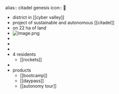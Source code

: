 alias:: citadel genesis
icon:: 🧬

- district in [[cyber valley]]
- project of sustainable and autonomous [[citadel]]
- on 22 ha of land
- ![image.png](../assets/image_1725878222276_0.png)
-
-
-
- 4 residents
	- [[rockets]]
-
- products
	- [[bootcamp]]
	- [[daypass]]
	- [[autonomy tour]]
